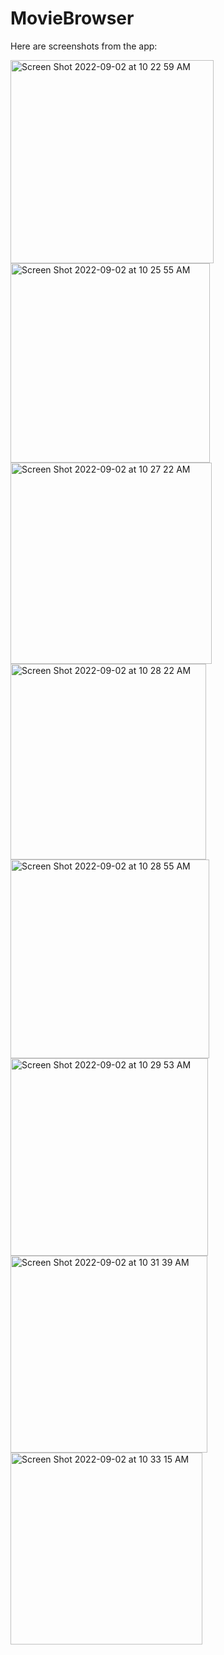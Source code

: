 # MovieBrowser

Here are screenshots from the app:
<br>

<img width="325" alt="Screen Shot 2022-09-02 at 10 22 59 AM" src="https://github.com/egemenatikk/MovieBrowser/assets/100771925/311b4ba5-53f6-4f57-b75e-ab28839adafc">
<img width="319" alt="Screen Shot 2022-09-02 at 10 25 55 AM" src="https://github.com/egemenatikk/MovieBrowser/assets/100771925/40bce4f9-b962-430b-af5e-c0e1eb5ed896">
<img width="322" alt="Screen Shot 2022-09-02 at 10 27 22 AM" src="https://github.com/egemenatikk/MovieBrowser/assets/100771925/bdc13129-457e-47d9-adea-2c4549824646">
<img width="313" alt="Screen Shot 2022-09-02 at 10 28 22 AM" src="https://github.com/egemenatikk/MovieBrowser/assets/100771925/57c374a9-f1f0-4b26-9d13-dbf68cd7dca1">
<img width="318" alt="Screen Shot 2022-09-02 at 10 28 55 AM" src="https://github.com/egemenatikk/MovieBrowser/assets/100771925/22e3dfce-f17b-4195-864e-67de72bec615">
<img width="316" alt="Screen Shot 2022-09-02 at 10 29 53 AM" src="https://github.com/egemenatikk/MovieBrowser/assets/100771925/2001174f-ebe1-4797-a7fe-42da45023b14">
<img width="315" alt="Screen Shot 2022-09-02 at 10 31 39 AM" src="https://github.com/egemenatikk/MovieBrowser/assets/100771925/72a5edad-a5f8-411d-86a9-e6b062b901b8">
<img width="307" alt="Screen Shot 2022-09-02 at 10 33 15 AM" src="https://github.com/egemenatikk/MovieBrowser/assets/100771925/5bbefbcb-916f-4bdb-9b69-5c0627ba3cff">
